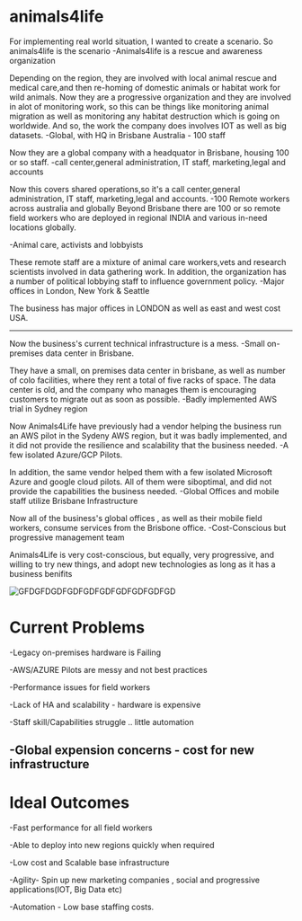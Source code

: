 # animals4life

For implementing real world situation, I wanted to create a scenario. So animals4life is the scenario
-Animals4life is a rescue and awareness organization

Depending on the region, they are involved with local animal rescue and medical care,and then re-homing of domestic animals or habitat work for wild animals.
Now they are a progressive organization and they are involved in alot of monitoring work, so this can be things like monitoring animal migration as well as monitoring any habitat destruction which is going on worldwide.
And so, the work the company does involves IOT as well as big datasets.
-Global, with HQ in Brisbane Australia - 100 staff

Now they are a global company with a headquator in Brisbane, housing 100 or so staff.
-call center,general administration, IT staff, marketing,legal and accounts

Now this covers shared operations,so it's a call center,general administration, IT staff, marketing,legal and accounts.
-100 Remote workers across australia and globally
Beyond Brisbane there are 100 or so remote field workers who are deployed in regional INDIA and various in-need locations globally.

-Animal care, activists and lobbyists

These remote staff are a mixture of animal care workers,vets and research scientists involved in data gathering work.
In addition, the organization has a number of political lobbying staff to influence government policy.
-Major offices in London, New York & Seattle

The business has major offices in LONDON as well as east and west cost USA.


-----------------------------------------------------------------------------------------------------------------------------------------------------------------------------------

Now the business's current technical infrastructure is a mess.
-Small on-premises data center in Brisbane.

They have a small, on premises data center in brisbane, as well as number of colo facilities, where they rent a total of five racks of space.
The data center is old, and the company who manages them is encouraging customers to migrate out as soon as possible.
-Badly implemented AWS trial in Sydney region

Now Animals4Life have previously had a vendor helping the business run an AWS pilot in the Sydeny AWS region, but it was badly implemented, and it did not provide the resilience and scalability that the business needed.
-A few isolated Azure/GCP Pilots.

In addition, the same vendor helped them with a few isolated Microsoft Azure and google cloud pilots.
All of them were siboptimal, and did not provide the capabilities the business needed.
-Global Offices and mobile staff utilize Brisbane Infrastructure

Now all of the business's global offices , as well as their mobile field workers, consume services from the Brisbone office.
-Cost-Conscious but progressive management team 

Animals4Life is very cost-conscious, but equally, very progressive, and willing to try new things, and adopt new technologies as long as it has a business benifits


![GFDGFDGDFGDFGDFGDFGDFGDFGDFGD](https://github.com/arsam31/animals4life/blob/main/Capture.PNG)

# Current Problems

-Legacy on-premises hardware is Failing 

-AWS/AZURE Pilots are messy and not best practices

-Performance issues for field workers 

-Lack of HA and scalability - hardware is expensive

-Staff skill/Capabilities struggle .. little automation 

-Global expension concerns - cost for new infrastructure
--------------------------------------------------------------------------------------------------------------------------------------------------------------------------------
# Ideal Outcomes 

-Fast performance for all field workers 

-Able to deploy into new regions quickly when required 

-Low cost and Scalable base infrastructure 

-Agility- Spin up new marketing companies , social and progressive applications(IOT, Big Data etc)

-Automation - Low base staffing costs.

